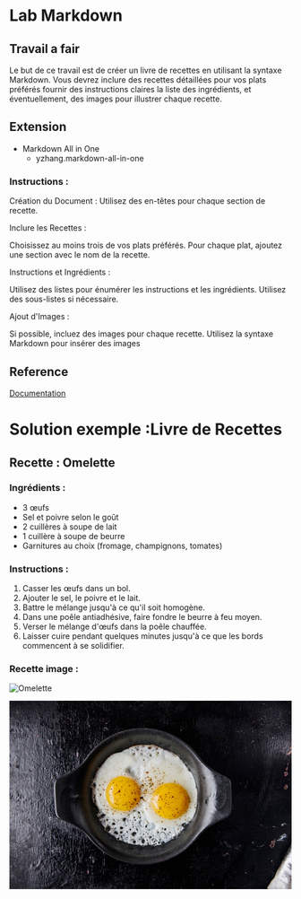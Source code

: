 [Author]: # (yasmine daifane)

# Lab Markdown 

## Travail a fair 
Le but de ce travail est de créer un livre de recettes en utilisant la syntaxe Markdown. Vous devrez inclure des recettes détaillées pour vos plats préférés fournir des instructions claires la liste des ingrédients, et éventuellement, des images pour illustrer chaque recette.

##  Extension
- Markdown All in One
  - yzhang.markdown-all-in-one

### Instructions :
Création du Document :
Utilisez des en-têtes  pour chaque section de recette.

Inclure les Recettes :

Choisissez au moins trois de vos plats préférés.
Pour chaque plat, ajoutez une section avec le nom de la recette.

Instructions et Ingrédients :

Utilisez des listes  pour énumérer les instructions et les ingrédients.
Utilisez des sous-listes si nécessaire.

Ajout d'Images :

Si possible, incluez des images pour chaque  recette.
Utilisez la syntaxe Markdown pour insérer des images 

## Reference 
[Documentation](https://docs.github.com/fr/get-started/writing-on-github/getting-started-with-writing-and-formatting-on-github/basic-writing-and-formatting-syntax)



# Solution exemple :Livre de Recettes

## Recette : Omelette
### Ingrédients :
- 3 œufs
- Sel et poivre selon le goût
- 2 cuillères à soupe de lait
- 1 cuillère à soupe de beurre
- Garnitures au choix (fromage, champignons, tomates)

### Instructions :
1. Casser les œufs dans un bol.
2. Ajouter le sel, le poivre et le lait.
3. Battre le mélange jusqu'à ce qu'il soit homogène.
4. Dans une poêle antiadhésive, faire fondre le beurre à feu moyen.
5. Verser le mélange d'œufs dans la poêle chauffée.
6. Laisser cuire pendant quelques minutes jusqu'à ce que les bords commencent à se solidifier.

### Recette image :
![Omelette](https://img.freepik.com/free-photo/fried-eggs-top-view_141793-4429.jpg?w=900&t=st=1700235307~exp=1700235907~hmac=e6f33a953f40461523f866908b783e6a68a15a27c9168b35d98eafb74841ca64)

<img src ="fried-eggs-top-view_141793-4429.jpg">